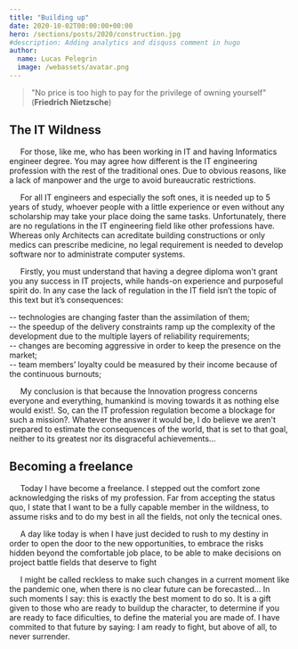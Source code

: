 ```yaml
---
title: "Building up"
date: 2020-10-02T00:00:00+00:00
hero: /sections/posts/2020/construction.jpg
#description: Adding analytics and disquss comment in hugo 
author:
  name: Lucas Pelegrin
  image: /webassets/avatar.png
---
```


> "No price is too high to pay for the privilege of owning yourself"
> (**Friedrich Nietzsche**)

## The IT Wildness

&nbsp;&nbsp;&nbsp;&nbsp; For those, like me, who has been working in IT and having Informatics engineer degree. You may agree how different is the IT engineering profession with the rest of the traditional ones. Due to obvious reasons, like a lack of manpower and the urge to avoid bureaucratic restrictions. 

&nbsp;&nbsp;&nbsp;&nbsp; For all IT engineers and especially the soft ones, it is needed up to 5 years of study, whoever people with a little experience or even without any scholarship may take your place doing the same tasks. Unfortunately, there are no regulations in the IT engineering field like other professions have. Whereas only Architects can acreditate building constructions or only medics can prescribe medicine, no legal requirement is needed to develop software nor to administrate computer systems. 

&nbsp;&nbsp;&nbsp;&nbsp; Firstly, you must understand that having a degree diploma won't grant you any success in IT projects, while hands-on experience and purposeful spirit do. In any case the lack of regulation in the IT field isn’t the topic of this text but it’s consequences:

-- technologies are changing faster than the assimilation of them;\
-- the speedup of the delivery constraints ramp up the complexity of the development due to the multiple layers of reliability requirements;\
-- changes are becoming aggressive in order to keep the presence on the market;\
-- team members’ loyalty could be measured by their income because of the continuous burnouts;

&nbsp;&nbsp;&nbsp;&nbsp; My conclusion is that because the Innovation progress concerns everyone and everything, humankind is moving towards it as nothing else would exist!. So, can the IT profession regulation become a blockage for such a mission?. Whatever the answer it would be, I do believe we aren't prepared to estimate the consequences of the world, that is set to that goal, neither to its greatest nor its disgraceful achievements...

## Becoming a freelance

&nbsp;&nbsp;&nbsp;&nbsp; Today I have become a freelance. I stepped out the comfort zone acknowledging the risks of my profession. Far from accepting the status quo, I state that I want to be a fully capable member in the wildness, to assume risks and to do my best in all the fields, not only the tecnical ones.

&nbsp;&nbsp;&nbsp;&nbsp; A day like today is when I have just decided to rush to my destiny in order to open the door to the new opportunities, to embrace the risks hidden beyond the comfortable job place, to be able to make decisions on project battle fields that deserve to fight

&nbsp;&nbsp;&nbsp;&nbsp; I might be called reckless to make such changes in a current moment like the pandemic one, when there is no clear future can be forecasted... In such moments I say: this is exactly the best moment to do so. It is a gift given to those who are ready to buildup the character, to determine if you are ready to face dificulties, to define the material you are made of. I have commited to that future by saying: I am ready to fight, but above of all, to never surrender.